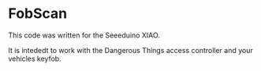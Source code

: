 # FobScan

This code was written for the Seeeduino XIAO.

It is intededt to work with the Dangerous Things access controller and your vehicles keyfob.
